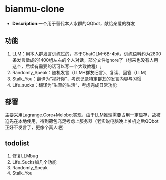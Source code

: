 # bianmu-clone

- **Description**:一个用于替代本人水群的QQbot，献给亲爱的群友

## 功能

1. LLM：用本人群发言训练过的，基于ChatGLM-6B-4bit，训练语料约为2800条发言做成的1400组左右的个人对话，部分文件ignore了（想来也没有人用这个，后续有需要的话可以写一个大致教程）;  
2. Randomly_Speak：随机发言（LLM+群友旧言）、复读、回答（LLM）
3. Stalk_You：翻译为“视奸你”，考虑记录特定群友的发言内容与习惯
4. Life_sucks：翻译为”生草的生活“，考虑完成日常功能

## 部署

主要采用Lagrange.Core+Melobot实现，由于LLM推理需要占用一定显存，故被迫先在本地使用，待到荷包充足考虑上服务器（老实说电脑晚上关机之后QQbot正好不发言了，更像个真人吧）

## todolist

1. 修复LLMbug
2. Life_Sucks加几个功能
3. Randomly_Speak
4. Stalk_You